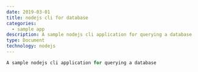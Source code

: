 ```yaml
---
date: 2019-03-01
title: nodejs cli for database
categories:
  - sample app
description: A sample nodejs cli application for querying a database
type: Document
technology: nodejs
---
```


```javascript
A sample nodejs cli application for querying a database
```